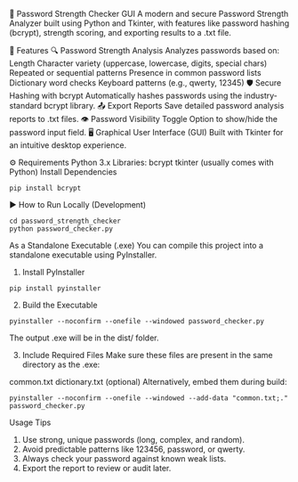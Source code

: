 🔐 Password Strength Checker GUI
A modern and secure Password Strength Analyzer built using Python and Tkinter, with features like password hashing (bcrypt), strength scoring, and exporting results to a .txt file.

🧠 Features
🔍 Password Strength Analysis
Analyzes passwords based on:
Length
Character variety (uppercase, lowercase, digits, special chars)
Repeated or sequential patterns
Presence in common password lists
Dictionary word checks
Keyboard patterns (e.g., qwerty, 12345)
🛡️ Secure Hashing with bcrypt
Automatically hashes passwords using the industry-standard bcrypt library.
📤 Export Reports
Save detailed password analysis reports to .txt files.
👁️ Password Visibility Toggle
Option to show/hide the password input field.
🖥️ Graphical User Interface (GUI)
Built with Tkinter for an intuitive desktop experience.

⚙️ Requirements
Python 3.x
Libraries:
bcrypt
tkinter (usually comes with Python)
Install Dependencies
```
pip install bcrypt
```

▶️ How to Run
Locally (Development)
```
cd password_strength_checker
python password_checker.py
```

As a Standalone Executable (.exe)
You can compile this project into a standalone executable using PyInstaller.

1. Install PyInstaller
```
pip install pyinstaller
```
2. Build the Executable
```
pyinstaller --noconfirm --onefile --windowed password_checker.py
```

The output .exe will be in the dist/ folder.

3. Include Required Files
Make sure these files are present in the same directory as the .exe:

common.txt
dictionary.txt (optional)
Alternatively, embed them during build:
```
pyinstaller --noconfirm --onefile --windowed --add-data "common.txt;." password_checker.py
```
Usage Tips
1. Use strong, unique passwords (long, complex, and random).
2. Avoid predictable patterns like 123456, password, or qwerty.
3. Always check your password against known weak lists.
4. Export the report to review or audit later.
